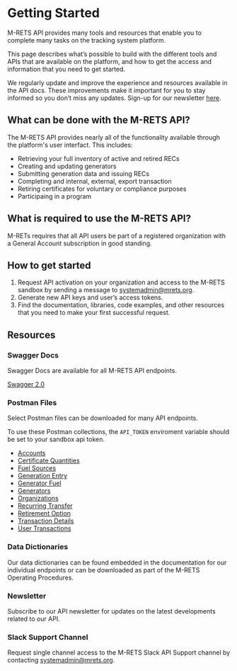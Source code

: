 # Getting Started

M-RETS API provides many tools and resources that enable you to complete many tasks on the tracking system platform.

This page describes what’s possible to build with the different tools and APIs that are available on the platform, and how to get the access and information that you need to get started.

We regularly update and improve the experience and resources available in the API docs. These improvements make it important for you to stay informed so you don’t miss any updates. Sign-up for our newsletter [here]().

## What can be done with the M-RETS API?

The M-RETS API provides nearly all of the functionality available through the platform's user interfact. This includes:

* Retrieving your full inventory of active and retired RECs
* Creating and updating generators
* Submitting generation data and issuing RECs
* Completing and internal, external, export transaction
* Retiring certificates for voluntary or compliance purposes
* Participaing in a program

## What is required to use the M-RETS API?

M-RETs requires that all API users be part of a registered organization with a General Account subscription in good standing.

## How to get started

1. Request API activation on your organization and access to the M-RETS sandbox by sending a message to [systemadmin@mrets.org](mailto:systemadmin@mrets.org).
2. Generate new API keys and user’s access tokens.
3. Find the documentation, libraries, code examples, and other resources that you need to make your first successful request.

## Resources

### Swagger Docs

Swagger Docs are available for all M-RETS API endpoints.

[Swagger 2.0](https://m-rets-sandbox.herokuapp.com/postman-collections/apipie.json?type=swagger)

### Postman Files

Select Postman files can be downloaded for many API endpoints.

To use these Postman collections, the `API_TOKEN` enviroment variable should be set to your sandbox api token.

* [Accounts](https://m-rets-sandbox.herokuapp.com/postman-collections/Accounts.postman_collection.json)
* [Certificate Quantities](https://m-rets-sandbox.herokuapp.com/postman-collections/Certificate-Quantities.postman_collection.json)
* [Fuel Sources](https://m-rets-sandbox.herokuapp.com/postman-collections/Fuel-Sources.postman_collection.json)
* [Generation Entry](https://m-rets-sandbox.herokuapp.com/postman-collections/Generation-Entry.postman_collection.json)
* [Generator Fuel](https://m-rets-sandbox.herokuapp.com/postman-collections/Generator-Fuel.postman_collection.json)
* [Generators](https://m-rets-sandbox.herokuapp.com/postman-collections/Generators.postman_collection.json)
* [Organizations](https://m-rets-sandbox.herokuapp.com/postman-collections/Organizations.postman_collection.json)
* [Recurring Transfer](https://m-rets-sandbox.herokuapp.com/postman-collections/Recurring-Transfer.postman_collection.json)
* [Retirement Option](https://m-rets-sandbox.herokuapp.com/postman-collections/Retirement-Option.postman_collection.json)
* [Transaction Details](https://m-rets-sandbox.herokuapp.com/postman-collections/Transaction-Details.postman_collection.json)
* [User Transactions](https://m-rets-sandbox.herokuapp.com/postman-collections/User-Transactions.postman_collection.json)

### Data Dictionaries

Our data dictionaries can be found embedded in the documentation for our individual endpoints or can be downloaded as part of the M-RETS Operating Procedures.

### Newsletter

Subscribe to our API newsletter for updates on the latest developments related to our API.

### Slack Support Channel

Request single channel access to the M-RETS Slack API Support channel by contacting [systemadmin@mrets.org](mailto:systemadmin@mrets.org).
